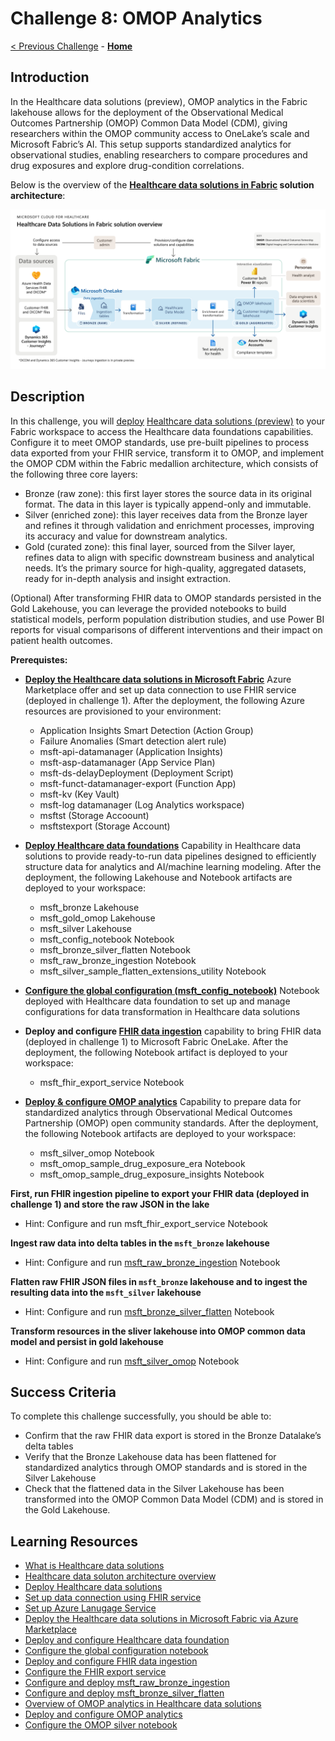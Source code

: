 # Challenge 8: OMOP Analytics

[< Previous Challenge](./Challenge07.md) - **[Home](../README.md)**

## Introduction

In the Healthcare data solutions (preview), OMOP analytics in the Fabric lakehouse allows for the deployment of the Observational Medical Outcomes Partnership (OMOP) Common Data Model (CDM), giving researchers within the OMOP community access to OneLake’s scale and Microsoft Fabric’s AI. This setup supports standardized analytics for observational studies, enabling researchers to compare procedures and drug exposures and explore drug-condition correlations.

Below is the overview of the **[Healthcare data solutions in Fabric](https://learn.microsoft.com/en-us/industry/healthcare/healthcare-data-solutions/solution-architecture) solution architecture**:
<center><img src="../images/challenge08-architecture.png" width="550"></center>

## Description

In this challenge, you will [deploy](https://learn.microsoft.com/en-us/industry/healthcare/healthcare-data-solutions/deploy) [Healthcare data solutions (preview)](https://learn.microsoft.com/en-us/industry/healthcare/healthcare-data-solutions/overview) to your Fabric workspace to access the Healthcare data foundations capabilities. Configure it to meet OMOP standards, use pre-built pipelines to process data exported from your FHIR service, transform it to OMOP, and implement the OMOP CDM within the Fabric medallion architecture, which consists of the following three core layers:
- Bronze (raw zone): this first layer stores the source data in its original format. The data in this layer is typically append-only and immutable.
- Silver (enriched zone): this layer receives data from the Bronze layer and refines it through validation and enrichment processes, improving its accuracy and value for downstream analytics.
- Gold (curated zone): this final layer, sourced from the Silver layer, refines data to align with specific downstream business and analytical needs.  It’s the primary source for high-quality, aggregated datasets, ready for in-depth analysis and insight extraction.

(Optional) After transforming FHIR data to OMOP standards persisted in the Gold Lakehouse, you can leverage the provided notebooks to build statistical models, perform population distribution studies, and use Power BI reports for visual comparisons of different interventions and their impact on patient health outcomes.

**Prerequistes:**
- **[Deploy the Healthcare data solutions in Microsoft Fabric](https://learn.microsoft.com/en-us/industry/healthcare/healthcare-data-solutions/deploy#use-fhir-service)** Azure Marketplace offer and set up data connection to use FHIR service (deployed in challenge 1).  After the deployment, the following Azure resources are provisioned to your environment:
  - Application Insights Smart Detection (Action Group)
  - Failure Anomalies (Smart detection alert rule)
  - msft-api-datamanager (Application Insights)
  - msft-asp-datamanager (App Service Plan)
  - msft-ds-delayDeployment (Deployment Script)
  - msft-funct-datamanager-export (Function App)
  - msft-kv (Key Vault)
  - msft-log datamanager (Log Analytics workspace)
  - msftst (Storage Accoount)
  - msftstexport (Storage Account)

- **[Deploy Healthcare data foundations](https://learn.microsoft.com/en-us/industry/healthcare/healthcare-data-solutions/healthcare-data-foundations-configure#deploy-healthcare-data-foundations)** Capability in Healthcare data solutions to provide ready-to-run data pipelines designed to efficiently structure data for analytics and AI/machine learning modeling. After the deployment, the following Lakehouse and Notebook artifacts are deployed to your workspace:
  - msft_bronze Lakehouse
  - msft_gold_omop Lakehouse
  - msft_silver Lakehouse
  - msft_config_notebook Notebook
  - msft_bronze_silver_flatten Notebook
  - msft_raw_bronze_ingestion Notebook
  - msft_silver_sample_flatten_extensions_utility Notebook

- **[Configure the global configuration (msft_config_notebook)](https://learn.microsoft.com/en-us/industry/healthcare/healthcare-data-solutions/healthcare-data-foundations-configure#configure-the-global-configuration-notebook)** Notebook deployed with Healthcare data foundation to set up and manage configurations for data transformation in Healthcare data solutions

- **Deploy and configure [FHIR data ingestion](https://learn.microsoft.com/en-us/industry/healthcare/healthcare-data-solutions/fhir-data-ingestion-configure)** capability to bring FHIR data (deployed in challenge 1) to Microsoft Fabric OneLake. After the deployment, the following Notebook artifact is deployed to your workspace:
  - msft_fhir_export_service Notebook

- **[Deploy & configure OMOP analytics](https://learn.microsoft.com/en-us/industry/healthcare/healthcare-data-solutions/omop-analytics-configure)** Capability to prepare data for standardized analytics through Observational Medical Outcomes Partnership (OMOP) open community standards.  After the deployment, the following Notebook artifacts are deployed to your workspace:
  - msft_silver_omop Notebook
  - msft_omop_sample_drug_exposure_era Notebook
  - msft_omop_sample_drug_exposure_insights Notebook
  
**First, run FHIR ingestion pipeline to export your FHIR data (deployed in challenge 1) and store the raw JSON in the lake**
  - Hint: Configure and run msft_fhir_export_service Notebook

**Ingest raw data into delta tables in the `msft_bronze` lakehouse**
  - Hint: Configure and run [msft_raw_bronze_ingestion](https://learn.microsoft.com/en-us/industry/healthcare/healthcare-data-solutions/healthcare-data-foundations-configure#healthcare_msft_raw_bronze_ingestion) Notebook

**Flatten raw FHIR JSON files in `msft_bronze` lakehouse and to ingest the resulting data into the `msft_silver` lakehouse**
  - Hint: Configure and run [msft_bronze_silver_flatten](https://learn.microsoft.com/en-us/industry/healthcare/healthcare-data-solutions/healthcare-data-foundations-configure#healthcare_msft_bronze_silver_flatten) Notebook

**Transform resources in the sliver lakehouse into OMOP common data model and persist in gold lakehouse**
  - Hint: Configure and run [msft_silver_omop](https://learn.microsoft.com/en-us/industry/healthcare/healthcare-data-solutions/omop-analytics-configure#configure-the-omop-silver-notebook) Notebook
  

## Success Criteria

To complete this challenge successfully, you should be able to:
- Confirm that the raw FHIR data export is stored in the Bronze Datalake’s delta tables
- Verify that the Bronze Lakehouse data has been flattened for standardized analytics through OMOP standards and is stored in the Silver Lakehouse
- Check that the flattened data in the Silver Lakehouse has been transformed into the OMOP Common Data Model (CDM) and is stored in the Gold Lakehouse.

## Learning Resources

- [What is Healthcare data solutions](https://learn.microsoft.com/en-us/industry/healthcare/healthcare-data-solutions/overview)
- [Healthcare data soluton architecture overview](https://learn.microsoft.com/en-us/industry/healthcare/healthcare-data-solutions/solution-architecture)
- [Deploy Healthcare data solutions](https://learn.microsoft.com/en-us/industry/healthcare/healthcare-data-solutions/deploy)
- [Set up data connection using FHIR service](https://learn.microsoft.com/en-us/industry/healthcare/healthcare-data-solutions/deploy#use-fhir-service)
- [Set up Azure Lanugage Service](https://learn.microsoft.com/en-us/industry/healthcare/healthcare-data-solutions/deploy#set-up-azure-language-service)
- [Deploy the Healthcare data solutions in Microsoft Fabric via Azure Marketplace](https://learn.microsoft.com/en-us/industry/healthcare/healthcare-data-solutions/deploy#deploy-azure-marketplace-offer)
- [Deploy and configure Healthcare data foundation](https://learn.microsoft.com/en-us/industry/healthcare/healthcare-data-solutions/healthcare-data-foundations-configure)
- [Configure the global configuration notebook](https://learn.microsoft.com/en-us/industry/healthcare/healthcare-data-solutions/healthcare-data-foundations-configure#configure-the-global-configuration-notebook)
- [Deploy and configure FHIR data ingestion](https://learn.microsoft.com/en-us/industry/healthcare/healthcare-data-solutions/fhir-data-ingestion-configure)
- [Configure the FHIR export service](https://learn.microsoft.com/en-us/industry/healthcare/healthcare-data-solutions/fhir-data-ingestion-configure#configure-the-fhir-export-service)
- [Configure and deploy msft_raw_bronze_ingestion](https://learn.microsoft.com/en-us/industry/healthcare/healthcare-data-solutions/healthcare-data-foundations-configure#healthcare_msft_raw_bronze_ingestion)
- [Configure and deploy msft_bronze_silver_flatten](https://learn.microsoft.com/en-us/industry/healthcare/healthcare-data-solutions/healthcare-data-foundations-configure#healthcare_msft_bronze_silver_flatten)
- [Overview of OMOP analytics in Healthcare data solutions](https://learn.microsoft.com/en-us/industry/healthcare/healthcare-data-solutions/omop-analytics-overview)
- [Deploy and configure OMOP analytics](https://learn.microsoft.com/en-us/industry/healthcare/healthcare-data-solutions/omop-analytics-configure)
- [Configure the OMOP silver notebook](https://learn.microsoft.com/en-us/industry/healthcare/healthcare-data-solutions/omop-analytics-configure#configure-the-omop-silver-notebook)

